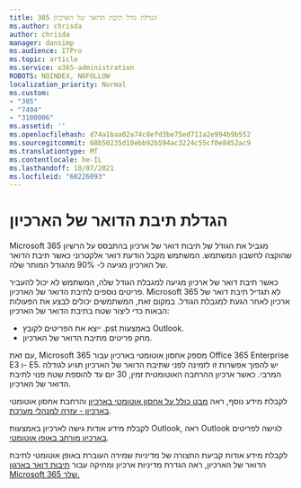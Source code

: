 ```yaml
---
title: 305 הגדלת גודל תיבת הדואר של הארכיון
ms.author: chrisda
author: chrisda
manager: dansimp
ms.audience: ITPro
ms.topic: article
ms.service: o365-administration
ROBOTS: NOINDEX, NOFOLLOW
localization_priority: Normal
ms.custom:
- "305"
- "7494"
- "3100006"
ms.assetid: ''
ms.openlocfilehash: d74a1baa02a74c8efd3be75ed711a2e994b9b552
ms.sourcegitcommit: 68b50235d10ebb92b594ac3224c55cf0e8452ac9
ms.translationtype: MT
ms.contentlocale: he-IL
ms.lasthandoff: 10/07/2021
ms.locfileid: "60226093"
---
```

# <a name="increase-the-archive-mailbox-size"></a>הגדלת תיבת הדואר של הארכיון

Microsoft 365 מגביל את הגודל של תיבות דואר של ארכיון בהתבסס על הרשיון שהוקצה לחשבון המשתמש. המשתמש מקבל הודעת דואר אלקטרוני כאשר תיבת הדואר של הארכיון מגיעה ל- 90% מהגודל המותר שלה.

כאשר תיבת דואר של ארכיון מגיעה למגבלת הגודל שלה, המשתמש לא יכול להעביר פריטים נוספים לתיבת הדואר של הארכיון. Microsoft 365 לא תגדיל תיבת דואר של ארכיון לאחר הגעת למגבלת הגודל. במקום זאת, המשתמשים יכולים לבצע את הפעולות הבאות כדי ליצור שטח בתיבת הדואר של הארכיון:

- ייצא את הפריטים לקובץ .pst באמצעות Outlook.
- מחק פריטים מתיבת הדואר של הארכיון.

עם זאת, Microsoft 365 מספק אחסון אוטומטי בארכיון עבור Office 365 Enterprise E3 ו- E5. יש להפוך אפשרות זו לזמינה לפני שתיבת הדואר של הארכיון תגיע לגודלה המרבי. כאשר ארכיון ההרחבה האוטומטית זמין, 30 יום עד להוספת שטח פנוי לתיבת הדואר של הארכיון.

לקבלת מידע נוסף, ראה [מבט כולל על אחסון אוטומטי בארכיון](https://docs.microsoft.com/microsoft-365/compliance/autoexpanding-archiving) והרחבת אחסון אוטומטי [בארכיון - עזרה למנהלי מערכת](https://docs.microsoft.com/microsoft-365/compliance/enable-autoexpanding-archiving).

לקבלת מידע אודות גישה לארכיון באמצעות Outlook, ראה Outlook לגישה לפריטים [בארכיון מורחב באופן אוטומטי](https://docs.microsoft.com/microsoft-365/compliance/autoexpanding-archiving#outlook-requirements-for-accessing-items-in-an-auto-expanded-archive).

לקבלת מידע אודות קביעת התצורה של מדיניות שמירה העוברת באופן אוטומטי לתיבת הדואר של הארכיון, ראה הגדרת מדיניות ארכיון ומחיקה עבור [תיבות דואר בארגון Microsoft 365 שלך.](https://docs.microsoft.com//microsoft-365/compliance/set-up-an-archive-and-deletion-policy-for-mailboxes)